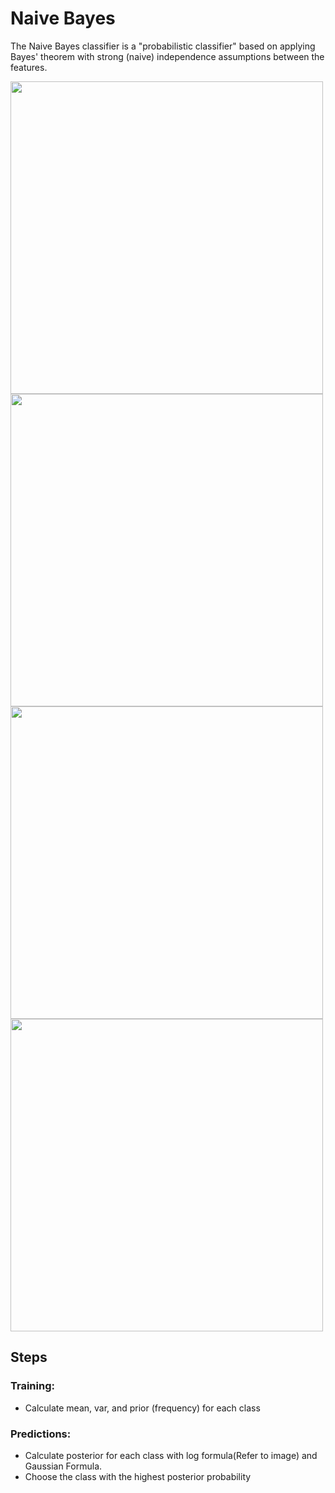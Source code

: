 # Naive Bayes

The Naive Bayes classifier is a "probabilistic classifier" based on applying Bayes' theorem with strong (naive) independence assumptions between the features.

<img src="/assets/Bayes'_Theorem.png" width ="500" height="500"> 

<img src="/assets/Independent.png" width ="500" height="500"> 

<img src="/assets/Posterior_Probability.png" width ="500" height="500"> 

<img src="/assets/Conditional.png" width ="500" height="500"> 

## Steps

### Training: 
<ul>
    <li> Calculate mean, var, and prior (frequency) for each class</li>
</ul>

### Predictions:
<ul>
    <li> Calculate posterior for each class with log formula(Refer to image) and Gaussian Formula.</li>
    <li> Choose the class with the highest posterior probability</li>
</ul>



